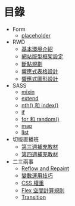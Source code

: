 # 目錄

- Form
  - [placeholder](/form/placeholder.md)
- RWD
  - [基本環境介紹](/rwd/setting.md)
  - [網站版型框架設定](/rwd/basic-template.md)
  - [斷點規劃](/rwd/break-point-element.md)
  - [響應式表格設計](/rwd/table.md)
  - [響應式圖形設計](/rwd/graph-design.md)
- SASS
  - [mixin](/scss/mixin.md)
  - [extend](/scss/extend.md)
  - [nth() 和 index()](/scss/nth-index.md)
  - [if](/scss/if.md)
  - [for 和 random()](/scss/for.md)
  - [map](/scss/maps.md)
  - [list](/scss/list.md)
- 切版直播班
  - [第三週補充教材](/layout/week3.md)
  - [第四週補充教材](/layout/week4.md)
- 二三兩事
  - [Reflow and Repaint](/other/reflow.md)
  - [變數運用技巧](/other/variable.md)
  - [CSS 權重](/other/specificity.md)
  - [Flex 空間計算規則](/other/flex.md)
  - [Transition](/other/transition.md)
